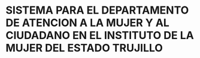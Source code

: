# SISTEMA PARA EL DEPARTAMENTO DE ATENCION A LA MUJER Y AL CIUDADANO EN EL INSTITUTO DE LA MUJER DEL ESTADO TRUJILLO
